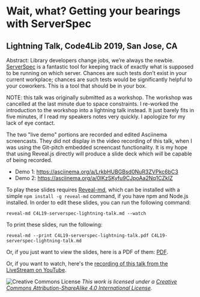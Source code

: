 # Wait, what? Getting your bearings with ServerSpec
## Lightning Talk, Code4Lib 2019, San Jose, CA

  Abstract: Library developers change jobs, we’re always the newbie.
  [ServerSpec](https://serverspec.org/) is a fantastic tool for keeping track of
  exactly what is supposed to be running on which server. Chances are such tests
  don’t exist in your current workplace; chances are such tests would be
  significantly helpful to your coworkers. This is a tool that should be in
  your box.

  NOTE: this talk was originally submitted as a workshop. The workshop was
  cancelled at the last minute due to space constraints. I re-worked the
  introduction to the workshop into a lightning talk instead. It just barely
  fits in five minutes, if I read my speakers notes very quickly. I apologize
  for my lack of eye contact.

  The two "live demo" portions are recorded and edited Asciinema screencasts.
  They did not display in the video recording of this talk, when I was using the
  Git-pitch embedded  screencast functionality. It is my hope that using
  Reveal.js directly will produce a slide deck which *will* be capable of
  being recorded.

  * Demo 1: https://asciinema.org/a/LrkbHUBGBsd0NuR3ZVPkc6bC3
  * Demo 2: https://asciinema.org/a/0lKzSKyfu9CJpoAa2Nq1CZkIZ

  To play these slides requires [Reveal-md](https://github.com/webpro/reveal-md), which
  can be installed with a simple `npm install -g reveal-md` command, if you have
  npm and Node.js installed. In order to edit these slides, you can run the
  following command:

  `reveal-md C4L19-serverspec-lightning-talk.md --watch`

  To print these slides, run the following:

  `reveal-md --print C4L19-serverspec-lightning-talk.pdf C4L19-serverspec-lightning-talk.md`

  Or, if you just want to view the slides, here is a PDF of them:
  [PDF](C4L19-serverspec-lightning-talk.pdf).

  Or, if you want to watch, here's the [recording of this talk from the LiveStream on
  YouTube](https://www.youtube.com/watch?v=uXYIjJrfqnI&feature=youtu.be&t=1503).

![Creative Commons License](https://i.creativecommons.org/l/by-sa/4.0/80x15.png)
_This work is licensed under a [Creative Commons Attribution-ShareAlike 4.0 International License](http://creativecommons.org/licenses/by-sa/4.0/)</a>._
